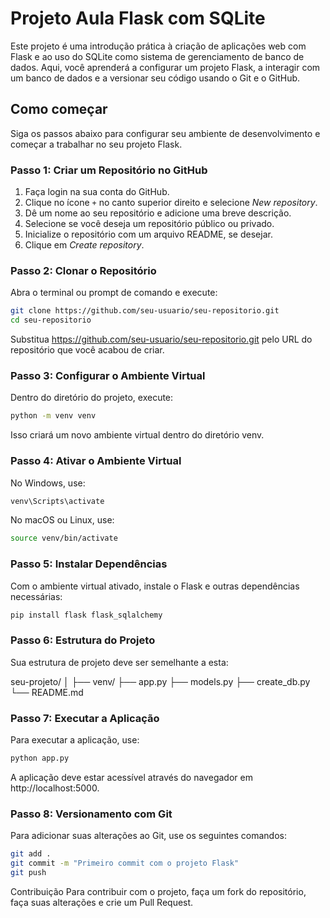 # Projeto Aula Flask com SQLite

Este projeto é uma introdução prática à criação de aplicações web com Flask e ao uso do SQLite como sistema de gerenciamento de banco de dados. Aqui, você aprenderá a configurar um projeto Flask, a interagir com um banco de dados e a versionar seu código usando o Git e o GitHub.

## Como começar

Siga os passos abaixo para configurar seu ambiente de desenvolvimento e começar a trabalhar no seu projeto Flask.

### Passo 1: Criar um Repositório no GitHub

1. Faça login na sua conta do GitHub.
2. Clique no ícone `+` no canto superior direito e selecione _New repository_.
3. Dê um nome ao seu repositório e adicione uma breve descrição.
4. Selecione se você deseja um repositório público ou privado.
5. Inicialize o repositório com um arquivo README, se desejar.
6. Clique em _Create repository_.

### Passo 2: Clonar o Repositório

Abra o terminal ou prompt de comando e execute:

```bash
git clone https://github.com/seu-usuario/seu-repositorio.git
cd seu-repositorio
```
Substitua https://github.com/seu-usuario/seu-repositorio.git pelo URL do repositório que você acabou de criar.

### Passo 3: Configurar o Ambiente Virtual
Dentro do diretório do projeto, execute:

```bash
python -m venv venv
```
Isso criará um novo ambiente virtual dentro do diretório venv.

### Passo 4: Ativar o Ambiente Virtual
No Windows, use:

```cmd
venv\Scripts\activate
```

No macOS ou Linux, use:

```bash
source venv/bin/activate
```

### Passo 5: Instalar Dependências
Com o ambiente virtual ativado, instale o Flask e outras dependências necessárias:

```bash
pip install flask flask_sqlalchemy
```

### Passo 6: Estrutura do Projeto
Sua estrutura de projeto deve ser semelhante a esta:

seu-projeto/
│
├── venv/
├── app.py
├── models.py
├── create_db.py
└── README.md

### Passo 7: Executar a Aplicação
Para executar a aplicação, use:

```bash
python app.py
```

A aplicação deve estar acessível através do navegador em http://localhost:5000.

### Passo 8: Versionamento com Git
Para adicionar suas alterações ao Git, use os seguintes comandos:

```bash
git add .
git commit -m "Primeiro commit com o projeto Flask"
git push
```

Contribuição
Para contribuir com o projeto, faça um fork do repositório, faça suas alterações e crie um Pull Request.